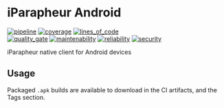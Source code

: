 # iParapheur Android

[![pipeline](https://gitlab.libriciel.fr/i-parapheur/iParapheur-Android/badges/develop/pipeline.svg)](https://gitlab.libriciel.fr/i-parapheur/iParapheur-Android/commits/develop) [![coverage](https://gitlab.libriciel.fr/i-parapheur/iParapheur-Android/badges/develop/coverage.svg)](https://gitlab.libriciel.fr/i-parapheur/iParapheur-Android/commits/develop) [![lines_of_code](https://sonarqube.libriciel.fr/api/project_badges/measure?project=iParapheur-Android&metric=ncloc)](https://sonarqube.libriciel.fr/dashboard?id=MupdfAndroid)  
[![quality_gate](https://sonarqube.libriciel.fr/api/project_badges/measure?project=iParapheur-Android&metric=alert_status)](https://sonarqube.libriciel.fr/dashboard?id=MupdfAndroid) [![maintenability](https://sonarqube.libriciel.fr/api/project_badges/measure?project=iParapheur-Android&metric=sqale_rating)](https://sonarqube.libriciel.fr/dashboard?id=MupdfAndroid) [![reliability](https://sonarqube.libriciel.fr/api/project_badges/measure?project=iParapheur-Android&metric=reliability_rating)](https://sonarqube.libriciel.fr/dashboard?id=MupdfAndroid) [![security](https://sonarqube.libriciel.fr/api/project_badges/measure?project=iParapheur-Android&metric=security_rating)](https://sonarqube.libriciel.fr/dashboard?id=MupdfAndroid)

iParapheur native client for Android devices


## Usage

Packaged `.apk` builds are available to download in the CI artifacts, and the Tags section.
